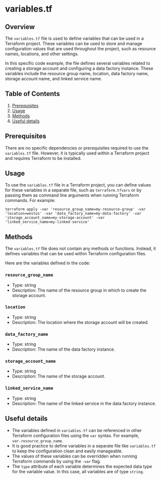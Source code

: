 # variables.tf
## Overview
The `variables.tf` file is used to define variables that can be used in a Terraform project. These variables can be used to store and manage configuration values that are used throughout the project, such as resource names, locations, and other settings.

In this specific code example, the file defines several variables related to creating a storage account and configuring a data factory instance. These variables include the resource group name, location, data factory name, storage account name, and linked service name.

## Table of Contents
1. [Prerequisites](#prerequisites)
2. [Usage](#usage)
3. [Methods](#methods)
4. [Useful details](#properties)

## Prerequisites
There are no specific dependencies or prerequisites required to use the `variables.tf` file. However, it is typically used within a Terraform project and requires Terraform to be installed.

## Usage
To use the `variables.tf` file in a Terraform project, you can define values for these variables in a separate file, such as `terraform.tfvars` or by passing them as command line arguments when running Terraform commands. For example:

```
terraform apply -var 'resource_group_name=my-resource-group' -var 'location=westus' -var 'data_factory_name=my-data-factory' -var 'storage_account_name=my-storage-account' -var 'linked_service_name=my-linked-service'
```

## Methods
The `variables.tf` file does not contain any methods or functions. Instead, it defines variables that can be used within Terraform configuration files.

Here are the variables defined in the code:

### `resource_group_name`
- Type: string
- Description: The name of the resource group in which to create the storage account.

### `location`
- Type: string
- Description: The location where the storage account will be created.

### `data_factory_name`
- Type: string
- Description: The name of the data factory instance.

### `storage_account_name`
- Type: string
- Description: The name of the storage account.

### `linked_service_name`
- Type: string
- Description: The name of the linked service in the data factory instance.

## Useful details
- The variables defined in `variables.tf` can be referenced in other Terraform configuration files using the `var` syntax. For example, `var.resource_group_name`.
- It is good practice to define variables in a separate file like `variables.tf` to keep the configuration clean and easily manageable.
- The values of these variables can be overridden when running Terraform commands by using the `-var` flag.
- The `type` attribute of each variable determines the expected data type for the variable value. In this case, all variables are of type `string`.